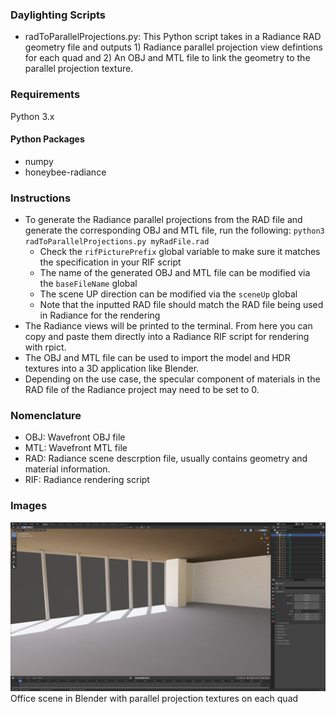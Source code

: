 ### Daylighting Scripts

* radToParallelProjections.py: This Python script takes in a Radiance RAD geometry file and outputs 1) Radiance parallel projection view defintions for each quad and 2) An OBJ and MTL file to link the geometry to the parallel projection texture.

### Requirements

Python 3.x

#### Python Packages
* numpy
* honeybee-radiance

### Instructions

* To generate the Radiance parallel projections from the RAD file and generate the corresponding OBJ and MTL file, run the following: `python3 radToParallelProjections.py myRadFile.rad`
    * Check the `rifPicturePrefix` global variable to make sure it matches the specification in your RIF script
    * The name of the generated OBJ and MTL file can be modified via the `baseFileName` global
    * The scene UP direction can be modified via the `sceneUp` global
    * Note that the inputted RAD file should match the RAD file being used in Radiance for the rendering
* The Radiance views will be printed to the terminal. From here you can copy and paste them directly into a Radiance RIF script for rendering with rpict.
* The OBJ and MTL file can be used to import the model and HDR textures into a 3D application like Blender.
* Depending on the use case, the specular component of materials in the RAD file of the Radiance project may need to be set to 0.

### Nomenclature

* OBJ: Wavefront OBJ file
* MTL: Wavefront MTL file
* RAD: Radiance scene descrption file, usually contains geometry and material information.
* RIF: Radiance rendering script

### Images

![Office scene in Blender with parallel projection textures on each quad](pictures/blender_obj_model.png "Office scene in Blender with parallel projection textures on each quad")
Office scene in Blender with parallel projection textures on each quad

